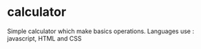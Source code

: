 # calculator
Simple calculator which make basics operations. 
Languages use : javascript, HTML and CSS